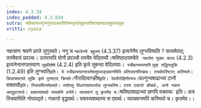 ```yaml
---
index: 4.3.34
index_padded: 4.3.034
sutra: श्रविष्ठाफल्गुन्यनुरादास्वातितिष्यपुनर्वसुहस्तविशाखाषाढाबहुलाल्लुक्
vritti: nyasa

---
```

नक्षत्राणः श्रवणे प्राप्ते लुगुच्यते। ननु च `नक्षत्रेभ्यो बहुलम्` (4.3.37) इत्यनेनैव लुग्भविष्यति ? सत्यमेतत्; तस्यैवायं प्रपञ्चः। उत्तरावपि योगौ प्रपञ्चौ तस्यैव वेदितव्यौ।श्रविष्ठादयश्चैते ` नक्षत्रेण युक्तः कालः` (4.2.3) इत्यनेनानगतस्याणः `लुबविशेषे` (4.2.4) इति कृते लुबन्ता वेदितव्याः।` स्त्रीप्रत्ययस्यापि` `लुक् तद्धितलुकि` (1.2.49) इति लुग्भवति` इति। ये स्त्रीप्रत्ययान्तास्तेषामुपसङ्ख्यानमिति प्रतिपादनमित्य्रथः। तच्चोपरिष्टात् करिष्यते। चित्रायाष्टापो लुकि कृते पुनष्टाप् क्रियते।
`गौरादित्वान्ङीष्` इति। रेवतीरोहिणीत्यत्र।
`फल्गुन्यषाढाभ्यां टानौ वक्तव्यौ` इति। स्त्रियामित्यपेक्ष्यते। तयोस्तु विधानसामर्थ्यान्न लुग्भवतिष। टस्य टकारो ङीबर्थः, अनो नकार आद्युदात्तार्थः। वक्तव्यशब्दो व्याख्येये वर्त्तते। व्याख्यानं तु कृतमेव च।
`श्रविष्ठाषाढाभ्यां छणपि वक्तव्यः` इति। अत्र स्त्रियामिति नोपपद्यते। णकारो वृद्ध्यर्थः। वक्तव्यशब्दस्य स एवार्थः। व्याख्यानमपि करिष्यते च। कृतमेव।।